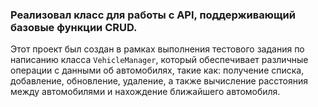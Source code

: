 ### Реализовал класс для работы с API, поддерживающий базовые функции CRUD.
Этот проект был создан в рамках выполнения тестового задания по написанию класса `VehicleManager`, 
который обеспечивает различные операции с данными об автомобилях, такие как:
получение списка, добавление, обновление, удаление, а также вычисление расстояния между автомобилями и нахождение 
ближайшего автомобиля.


